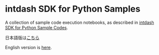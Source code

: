 # intdash SDK for Python Samples

A collection of sample code execution notebooks, as described in [intdash SDK for Python Sample Codes](https://docs.intdash.jp/sdk/python/latest/en/guide/codesample.html).


日本語版は[こちら](ja)  

English version is [here](en).   